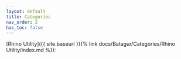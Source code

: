 ```yaml
---
layout: default
title: Categories
nav_order: 2
has_toc: false
---
```


[Rhino Utility]({{ site.baseurl }}{% link docs/Batagur/Categories/Rhino Utility/index.md %}): 